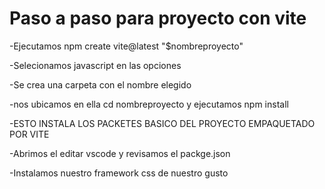# Paso a paso para proyecto con vite

-Ejecutamos npm create vite@latest "$nombreproyecto"

-Selecionamos javascript en las opciones 

-Se crea una carpeta con el nombre elegido

-nos ubicamos en ella cd nombreproyecto y ejecutamos npm install

-ESTO INSTALA LOS PACKETES BASICO DEL PROYECTO EMPAQUETADO POR VITE

-Abrimos el editar vscode y revisamos el packge.json

-Instalamos nuestro framework css de nuestro gusto


